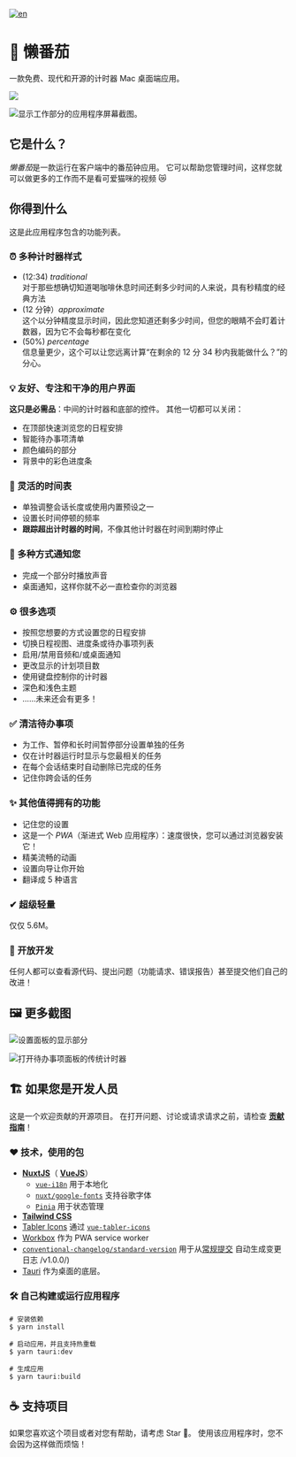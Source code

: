 [![en](https://img.shields.io/badge/lang-en-red.svg)](./README.en.md)

# 🍅 懒番茄

一款免费、现代和开源的计时器 Mac 桌面端应用。

[![](https://img.shields.io/badge/%E9%93%BE%E6%8E%A5-%E7%82%B9%E6%88%91%E4%B8%8B%E8%BD%BD-brightgreen)](https://github.com/Penggeor/lai-todo/releases/download/1.0.0/LAI.TODO_0.1.0_aarch64.dmg)

![显示工作部分的应用程序屏幕截图。](./public/assets/img/ProductImg_Default.png)

## 它是什么？

*懒番茄*是一款运行在客户端中的番茄钟应用。 它可以帮助您管理时间，这样您就可以做更多的工作而不是看可爱猫咪的视频 😿

## 你得到什么

这是此应用程序包含的功能列表。

### ⏰ **多种计时器样式**

- (12:34) _traditional_ <br>
  对于那些想确切知道喝咖啡休息时间还剩多少时间的人来说，具有秒精度的经典方法
- (12 分钟）_approximate_ <br>
  这个以分钟精度显示时间，因此您知道还剩多少时间，但您的眼睛不会盯着计数器，因为它不会每秒都在变化
- (50%) _percentage_ <br>
  信息量更少，这个可以让您远离计算“在剩余的 12 分 34 秒内我能做什么？”的分心。

### 💡 **友好、专注和干净的用户界面**

**这只是必需品**：中间的计时器和底部的控件。 其他一切都可以关闭：

- 在顶部快速浏览您的日程安排
- 智能待办事项清单
- 颜色编码的部分
- 背景中的彩色进度条

### 📑 **灵活的时间表**

- 单独调整会话长度或使用内置预设之一
- 设置长时间停顿的频率
- **跟踪超出计时器的时间**，不像其他计时器在时间到期时停止

### 🎵 **多种方式通知您**

- 完成一个部分时播放声音
- 桌面通知，这样你就不必一直检查你的浏览器

### ⚙ **很多选项**

- 按照您想要的方式设置您的日程安排
- 切换日程视图、进度条或待办事项列表
- 启用/禁用音频和/或桌面通知
- 更改显示的计划项目数
- 使用键盘控制你的计时器
- 深色和浅色主题
- ……未来还会有更多！

### ✅ **清洁待办事项**

- 为工作、暂停和长时间暂停部分设置单独的任务
- 仅在计时器运行时显示与您最相关的任务
- 在每个会话结束时自动删除已完成的任务
- 记住你跨会话的任务

### ✨ **其他值得拥有的功能**

- 记住您的设置
- 这是一个 _PWA_（渐进式 Web 应用程序）：速度很快，您可以通过浏览器安装它！
- 精美流畅的动画
- 设置向导让你开始
- 翻译成 5 种语言

### ✔ **超级轻量**

仅仅 5.6M。

### 👋 **开放开发**

任何人都可以查看源代码、提出问题（功能请求、错误报告）甚至提交他们自己的改进！

## 🖼 更多截图

![设置面板的显示部分](./public/assets/img/ProductImg_Settings.png)

![打开待办事项面板的传统计时器](./public/assets/img/ProductImg_TodoOpen.png)

## 🏗 如果您是开发人员

这是一个欢迎贡献的开源项目。 在打开问题、讨论或请求请求之前，请检查 [**贡献指南**](./CONTRIBUTING.md)！

### ❤ 技术，使用的包

- [**NuxtJS**](https://nuxtjs.org/)（ [**VueJS**](https://vuejs.org/)）
  - [`vue-i18n`](https://kazupon.github.io/vue-i18n/) 用于本地化
  - [`nuxt/google-fonts`](https://github.com/nuxt-community/google-fonts-module) 支持谷歌字体
  - [`Pinia`](https://pinia.vuejs.org/) 用于状态管理
- [**Tailwind CSS**](https://tailwindcss.com/)
- [Tabler Icons](https://tabler-icons.io/) 通过 [`vue-tabler-icons`](https://github.com/alex-oleshkevich/vue-tabler-icons)
- [Workbox](https://github.com/GoogleChrome/workbox) 作为 PWA service worker
- [`conventional-changelog/standard-version`](https://github.com/conventional-changelog/standard-version) 用于从[常规提交](https://www.conventionalcommits.org/en) 自动生成变更日志 /v1.0.0/)
- [Tauri](https://tauri.app/) 作为桌面的底层。

### 🛠 自己构建或运行应用程序

```狂欢
# 安装依赖
$ yarn install

# 启动应用，并且支持热重载
$ yarn tauri:dev

# 生成应用
$ yarn tauri:build
```

## ☕ 支持项目

如果您喜欢这个项目或者对您有帮助，请考虑 Star 🌟。 使用该应用程序时，您不会因为这样做而烦恼！
